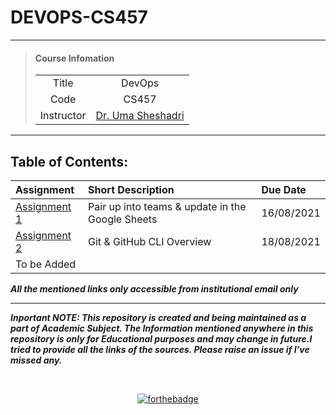 # DEVOPS-CS457

---
> #### **Course Infomation**
> 
> | | |
> |:--:|:--:|
> |Title| DevOps|
> |Code| CS457|
> |Instructor | [Dr. Uma Sheshadri](https://www.iiitdwd.ac.in/Dr.Uma.php) |

---

## Table of Contents:

| Assignment | Short Description | Due Date |
|:--|:--|:--|
| [Assignment 1](https://docs.google.com/spreadsheets/d/1NvdPWQMCFmoC2oureYTbL6ifHOCjXP81vjO1H6A91ec/edit#gid=0) | Pair up into teams & update in the Google Sheets | 16/08/2021 |
| [Assignment 2](/Assignment%202%20-%20Git%20Overview/README.md) | Git & GitHub CLI Overview | 18/08/2021 |
| To be Added | | |


***All the mentioned links only accessible from institutional email only***

---

***Inportant NOTE: This repository is created and being maintained as a part of Academic Subject. The Information mentioned anywhere in this repository is only for Educational purposes and may change in future.I tried to provide all the links of the sources. Please raise an issue if I've missed any.***

<br>
<div align='center'>

[![forthebadge](https://forthebadge.com/images/badges/open-source.svg)](https://forthebadge.com)

</div>
